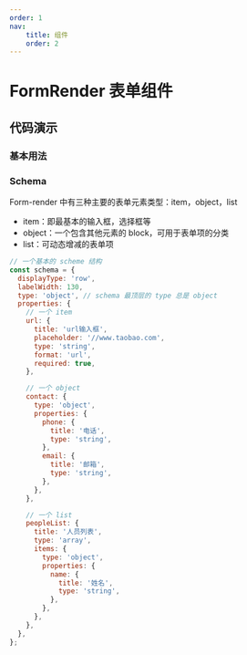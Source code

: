 ```yaml
---
order: 1
nav:
    title: 组件
    order: 2
---
```


# FormRender 表单组件

## 代码演示

### 基本用法

<code src="./demo/demo1.jsx"></code>

### Schema

Form-render 中有三种主要的表单元素类型：item，object，list

* item：即最基本的输入框，选择框等
* object：一个包含其他元素的 block，可用于表单项的分类
* list：可动态增减的表单项

```JavaScript {.line-numbers}
// 一个基本的 scheme 结构
const schema = {
  displayType: 'row',
  labelWidth: 130,
  type: 'object', // schema 最顶层的 type 总是 object
  properties: {
    // 一个 item
    url: {
      title: 'url输入框',
      placeholder: '//www.taobao.com',
      type: 'string',
      format: 'url',
      required: true,
    },

    // 一个 object
    contact: {
      type: 'object',
      properties: {
        phone: {
          title: '电话',
          type: 'string',
        },
        email: {
          title: '邮箱',
          type: 'string',
        },
      },
    },

    // 一个 list
    peopleList: {
      title: '人员列表',
      type: 'array',
      items: {
        type: 'object',
        properties: {
          name: {
            title: '姓名',
            type: 'string',
          },
        },
      },
    },
  },
};
```